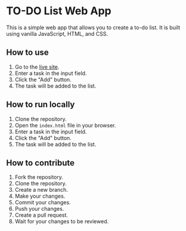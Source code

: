 # TO-DO List Web App

This is a simple web app that allows you to create a to-do list. It is built using vanilla JavaScript, HTML, and CSS.

## How to use

1. Go to the [live site](https://2dolistorg.netlify.app/).
2. Enter a task in the input field.
3. Click the "Add" button.
4. The task will be added to the list.

## How to run locally

1. Clone the repository.
2. Open the `index.html` file in your browser.
3. Enter a task in the input field.
4. Click the "Add" button.
5. The task will be added to the list.

## How to contribute

1. Fork the repository.
2. Clone the repository.
3. Create a new branch.
4. Make your changes.
5. Commit your changes.
6. Push your changes.
7. Create a pull request.
8. Wait for your changes to be reviewed.
